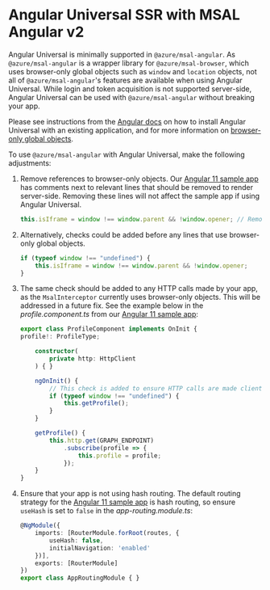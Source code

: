 # Angular Universal SSR with MSAL Angular v2

Angular Universal is minimally supported in `@azure/msal-angular`. As `@azure/msal-angular` is a wrapper library for `@azure/msal-browser`, which uses browser-only global objects such as `window` and `location` objects, not all of `@azure/msal-angular`'s features are available when using Angular Universal. While login and token acquisition is not supported server-side, Angular Universal can be used with `@azure/msal-angular` without breaking your app.

Please see instructions from the [Angular docs](https://angular.io/guide/universal) on how to install Angular Universal with an existing application, and for more information on [browser-only global objects](https://angular.io/guide/universal#working-around-the-browser-apis).

To use `@azure/msal-angular` with Angular Universal, make the following adjustments:

1. Remove references to browser-only objects. Our [Angular 11 sample app](https://github.com/AzureAD/microsoft-authentication-library-for-js/tree/msal-lts/samples/msal-angular-v2-samples/angular11-sample-app) has comments next to relevant lines that should be removed to render server-side. Removing these lines will not affect the sample app if using Angular Universal.

    ```ts 
    this.isIframe = window !== window.parent && !window.opener; // Remove this line to use Angular Universal
    ```

1. Alternatively, checks could be added before any lines that use browser-only global objects. 

    ```ts
    if (typeof window !== "undefined") {
        this.isIframe = window !== window.parent && !window.opener;
    }
    ```

1. The same check should be added to any HTTP calls made by your app, as the `MsalInterceptor` currently uses browser-only objects. This will be addressed in a future fix. See the example below in the *profile.component.ts* from our [Angular 11 sample app](https://github.com/AzureAD/microsoft-authentication-library-for-js/tree/msal-lts/samples/msal-angular-v2-samples/angular11-sample-app):

    ```ts
    export class ProfileComponent implements OnInit {
    profile!: ProfileType;

        constructor(
            private http: HttpClient
        ) { }

        ngOnInit() {
            // This check is added to ensure HTTP calls are made client-side
            if (typeof window !== "undefined") {
                this.getProfile();
            }
        }

        getProfile() {
            this.http.get(GRAPH_ENDPOINT)
                .subscribe(profile => {
                    this.profile = profile;
                });
        }
    }
    ```

1. Ensure that your app is not using hash routing. The default routing strategy for the [Angular 11 sample app](https://github.com/AzureAD/microsoft-authentication-library-for-js/tree/msal-lts/samples/msal-angular-v2-samples/angular11-sample-app) is hash routing, so ensure `useHash` is set to `false` in the *app-routing.module.ts*:

    ```ts
    @NgModule({
        imports: [RouterModule.forRoot(routes, {
            useHash: false,
            initialNavigation: 'enabled'
        })],
        exports: [RouterModule]
    })
    export class AppRoutingModule { }
    ```
